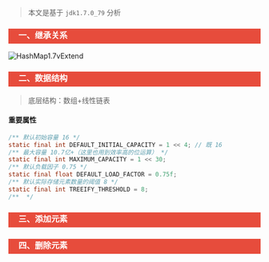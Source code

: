 > 本文是基于 `jdk1.7.0_79` 分析

<h3 style="padding-bottom:6px; padding-left:20px; color:#ffffff; background-color:#E74C3C;">一、继承关系</h3>

![HashMap1.7vExtend](http://pgq1yfr0p.bkt.clouddn.com/image/java/collectionHashMap1.7vExtend.png)

<h3 style="padding-bottom:6px; padding-left:20px; color:#ffffff; background-color:#E74C3C;">二、数据结构</h3>

>底层结构：数组+线性链表

#### 重要属性

```java
/** 默认初始容量 16 */
static final int DEFAULT_INITIAL_CAPACITY = 1 << 4; // 既 16
/** 最大容量 10.7亿+（这里也用到效率高的位运算） */
static final int MAXIMUM_CAPACITY = 1 << 30;
/** 默认负载因子 0.75 */
static final float DEFAULT_LOAD_FACTOR = 0.75f;
/** 默认实际存储元素数量的阈值 8 */
static final int TREEIFY_THRESHOLD = 8;
/**  */

```



<h3 style="padding-bottom:6px; padding-left:20px; color:#ffffff; background-color:#E74C3C;">三、添加元素</h3>



<h3 style="padding-bottom:6px; padding-left:20px; color:#ffffff; background-color:#E74C3C;">四、删除元素</h3>


